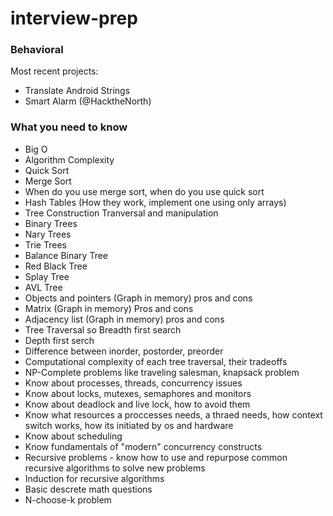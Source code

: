 # interview-prep

### Behavioral

Most recent projects:
- Translate Android Strings
- Smart Alarm (@HacktheNorth)



### What you need to know
- Big O
- Algorithm Complexity
- Quick Sort
- Merge Sort
- When do you use merge sort, when do you use quick sort
- Hash Tables (How they work, implement one using only arrays)
- Tree Construction Tranversal and manipulation
- Binary Trees
- Nary Trees
- Trie Trees
- Balance Binary Tree
- Red Black Tree
- Splay Tree
- AVL Tree
- Objects and pointers (Graph in memory) pros and cons
- Matrix (Graph in memory) Pros and cons
- Adjacency list (Graph in memory) pros and cons
- Tree Traversal so Breadth first search
- Depth first serch
- Difference between inorder, postorder, preorder
- Computational complexity of each tree traversal, their tradeoffs
- NP-Complete problems like traveling salesman, knapsack problem
- Know about processes, threads, concurrency issues
- Know about locks, mutexes, semaphores and monitors
- Know about deadlock and live lock, how to avoid them
- Know what resources a proccesses needs, a thraed needs, how context switch works, how its initiated by os and hardware
- Know about scheduling
- Know fundamentals of "modern" concurrency constructs
- Recursive problems - know how to use and repurpose common recursive algorithms to solve new problems
- Induction for recursive algorithms
- Basic descrete math questions
- N-choose-k problem

